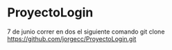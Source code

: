 # ProyectoLogin
7 de junio
correr en dos el siguiente comando git clone https://github.com/jorgecc/ProyectoLogin.git
